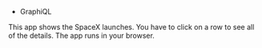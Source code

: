* GraphiQL

This app shows the SpaceX launches. You have to click on a row to see all of the details. The app runs in your browser.
